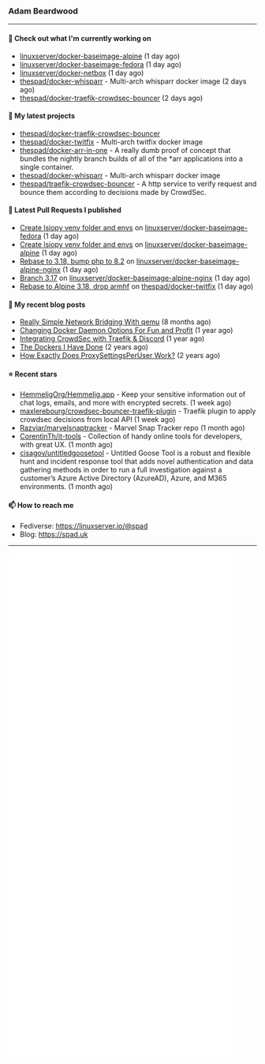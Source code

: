 ### Adam Beardwood
---
#### 👷 Check out what I'm currently working on

- [linuxserver/docker-baseimage-alpine](https://github.com/linuxserver/docker-baseimage-alpine) (1 day ago)
- [linuxserver/docker-baseimage-fedora](https://github.com/linuxserver/docker-baseimage-fedora) (1 day ago)
- [linuxserver/docker-netbox](https://github.com/linuxserver/docker-netbox) (1 day ago)
- [thespad/docker-whisparr](https://github.com/thespad/docker-whisparr) - Multi-arch whisparr docker image (2 days ago)
- [thespad/docker-traefik-crowdsec-bouncer](https://github.com/thespad/docker-traefik-crowdsec-bouncer) (2 days ago)

#### 🌱 My latest projects

- [thespad/docker-traefik-crowdsec-bouncer](https://github.com/thespad/docker-traefik-crowdsec-bouncer)
- [thespad/docker-twitfix](https://github.com/thespad/docker-twitfix) - Multi-arch twitfix docker image
- [thespad/docker-arr-in-one](https://github.com/thespad/docker-arr-in-one) - A really dumb proof of concept that bundles the nightly branch builds of all of the *arr applications into a single container.
- [thespad/docker-whisparr](https://github.com/thespad/docker-whisparr) - Multi-arch whisparr docker image
- [thespad/traefik-crowdsec-bouncer](https://github.com/thespad/traefik-crowdsec-bouncer) - A http service to verify request and bounce them according to decisions made by CrowdSec.

#### 🔨 Latest Pull Requests I published

- [Create lsiopy venv folder and envs](https://github.com/linuxserver/docker-baseimage-fedora/pull/24) on [linuxserver/docker-baseimage-fedora](https://github.com/linuxserver/docker-baseimage-fedora) (1 day ago)
- [Create lsiopy venv folder and envs](https://github.com/linuxserver/docker-baseimage-alpine/pull/187) on [linuxserver/docker-baseimage-alpine](https://github.com/linuxserver/docker-baseimage-alpine) (1 day ago)
- [Rebase to 3.18, bump php to 8.2](https://github.com/linuxserver/docker-baseimage-alpine-nginx/pull/141) on [linuxserver/docker-baseimage-alpine-nginx](https://github.com/linuxserver/docker-baseimage-alpine-nginx) (1 day ago)
- [Branch 3.17](https://github.com/linuxserver/docker-baseimage-alpine-nginx/pull/140) on [linuxserver/docker-baseimage-alpine-nginx](https://github.com/linuxserver/docker-baseimage-alpine-nginx) (1 day ago)
- [Rebase to Alpine 3.18, drop armhf](https://github.com/thespad/docker-twitfix/pull/13) on [thespad/docker-twitfix](https://github.com/thespad/docker-twitfix) (1 day ago)

#### 📜 My recent blog posts

- [Really Simple Network Bridging With qemu](https://spad.uk/really-simple-network-bridging-with-qemu/) (8 months ago)
- [Changing Docker Daemon Options For Fun and Profit](https://spad.uk/changing-docker-daemon-options-for-fun-and-profit/) (1 year ago)
- [Integrating CrowdSec with Traefik &amp; Discord](https://spad.uk/integrating-crowdsec-with-traefik-discord/) (1 year ago)
- [The Dockers I Have Done](https://spad.uk/the-dockers-ive-done/) (2 years ago)
- [How Exactly Does ProxySettingsPerUser Work?](https://spad.uk/how-does-proxysettingsperuser-work/) (2 years ago)

#### ⭐ Recent stars

- [HemmeligOrg/Hemmelig.app](https://github.com/HemmeligOrg/Hemmelig.app) - Keep your sensitive information out of chat logs, emails, and more with encrypted secrets. (1 week ago)
- [maxlerebourg/crowdsec-bouncer-traefik-plugin](https://github.com/maxlerebourg/crowdsec-bouncer-traefik-plugin) - Traefik plugin to apply crowdsec decisions from local API (1 week ago)
- [Razviar/marvelsnaptracker](https://github.com/Razviar/marvelsnaptracker) - Marvel Snap Tracker repo (1 month ago)
- [CorentinTh/it-tools](https://github.com/CorentinTh/it-tools) - Collection of handy online tools for developers, with great UX.  (1 month ago)
- [cisagov/untitledgoosetool](https://github.com/cisagov/untitledgoosetool) - Untitled Goose Tool is a robust and flexible hunt and incident response tool that adds novel authentication and data gathering methods in order to run a full investigation against a customer’s Azure Active Directory (AzureAD), Azure, and M365 environments. (1 month ago)

#### 📫 How to reach me
- Fediverse: https://linuxserver.io/@spad
- Blog: https://spad.uk
---
<img src="https://raw.githubusercontent.com/thespad/thespad/main/github-metrics.svg">
